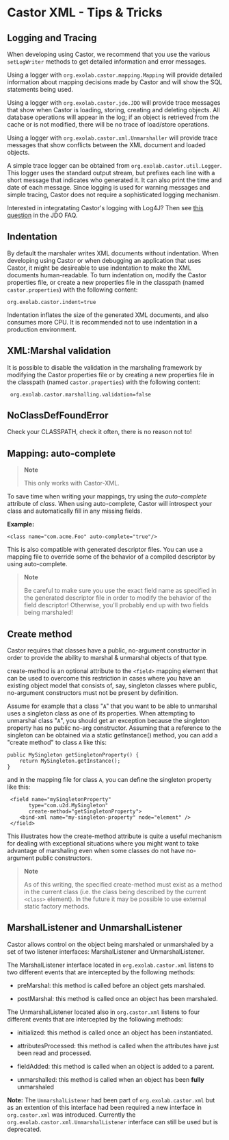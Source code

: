 Castor XML - Tips & Tricks
==========================

Logging and Tracing
-------------------

When developing using Castor, we recommend that you use the various
`setLogWriter` methods to get detailed information and error messages.

Using a logger with `org.exolab.castor.mapping.Mapping` will provide
detailed information about mapping decisions made by Castor and will
show the SQL statements being used.

Using a logger with `org.exolab.castor.jdo.JDO` will provide trace
messages that show when Castor is loading, storing, creating and
deleting objects. All database operations will appear in the log; if an
object is retrieved from the cache or is not modified, there will be no
trace of load/store operations.

Using a logger with `org.exolab.castor.xml.Unmarshaller` will provide
trace messages that show conflicts between the XML document and loaded
objects.

A simple trace logger can be obtained from
`org.exolab.castor.util.Logger`. This logger uses the standard output
stream, but prefixes each line with a short message that indicates who
generated it. It can also print the time and date of each message. Since
logging is used for warning messages and simple tracing, Castor does not
require a sophisticated logging mechanism.

Interested in integratating Castor's logging with Log4J? Then see [this
question](http://www.castor.org/jdo-faq.html#How-can-I-integrate-Castor's-logging-with-a-logging-infrastructure-using-Log4J?)
in the JDO FAQ.

Indentation
-----------

By default the marshaler writes XML documents without indentation. When
developing using Castor or when debugging an application that uses
Castor, it might be desireable to use indentation to make the XML
documents human-readable. To turn indentation on, modify the Castor
properties file, or create a new properties file in the classpath (named
`castor.properties`) with the following content:

    org.exolab.castor.indent=true
          

Indentation inflates the size of the generated XML documents, and also
consumes more CPU. It is recommended not to use indentation in a
production environment.

XML:Marshal validation
----------------------

It is possible to disable the validation in the marshaling framework by
modifying the Castor properties file or by creating a new properties
file in the classpath (named `castor.properties`) with the following
content:

     org.exolab.castor.marshalling.validation=false
            

NoClassDefFoundError
--------------------

Check your CLASSPATH, check it often, there is no reason not to!

Mapping: auto-complete
----------------------

> **Note**
>
> This only works with Castor-XML.

To save time when writing your mappings, try using the *auto-complete*
attribute of *class*. When using auto-complete, Castor will introspect
your class and automatically fill in any missing fields.

**Example:**

``` {.xml}
<class name="com.acme.Foo" auto-complete="true"/>          
```

This is also compatible with generated descriptor files. You can use a
mapping file to override some of the behavior of a compiled descriptor
by using auto-complete.

> **Note**
>
> Be careful to make sure you use the exact field name as specified in
> the generated descriptor file in order to modify the behavior of the
> field descriptor! Otherwise, you'll probably end up with two fields
> being marshaled!

Create method
-------------

Castor requires that classes have a public, no-argument constructor in
order to provide the ability to marshal & unmarshal objects of that
type.

create-method is an optional attribute to the `<field>` mapping element
that can be used to overcome this restriction in cases where you have an
existing object model that consists of, say, singleton classes where
public, no-argument constructors must not be present by definition.

Assume for example that a class "`A`" that you want to be able to
unmarshal uses a singleton class as one of its properties. When
attempting to unmarshal class "`A`", you should get an exception because
the singleton property has no public no-arg constructor. Assuming that a
reference to the singleton can be obtained via a static getInstance()
method, you can add a "create method" to class `A` like this:

``` {.java}
public MySingleton getSingletonProperty() {
    return MySingleton.getInstance();
}      
```

and in the mapping file for class `A`, you can define the singleton
property like this:

``` {.xml}
 <field name="mySingletonProperty"
       type="com.u2d.MySingleton"
       create-method="getSingletonProperty">
    <bind-xml name="my-singleton-property" node="element" />
 </field>
```

This illustrates how the create-method attribute is quite a useful
mechanism for dealing with exceptional situations where you might want
to take advantage of marshaling even when some classes do not have
no-argument public constructors.

> **Note**
>
> As of this writing, the specified create-method must exist as a method
> in the current class (i.e. the class being described by the current
> `<class>` element). In the future it may be possible to use external
> static factory methods.

MarshalListener and UnmarshalListener
-------------------------------------

Castor allows control on the object being marshaled or unmarshaled by a
set of two listener interfaces: MarshalListener and UnmarshalListener.

The MarshalListener interface located in `org.exolab.castor.xml` listens
to two different events that are intercepted by the following methods:

-   preMarshal: this method is called before an object gets marshaled.

-   postMarshal: this method is called once an object has
    been marshaled.

The UnmarshalListener located also in `org.castor.xml` listens to four
different events that are intercepted by the following methods:

-   initialized: this method is called once an object has
    been instantiated.

-   attributesProcessed: this method is called when the attributes have
    just been read and processed.

-   fieldAdded: this method is called when an object is added to
    a parent.

-   unmarshalled: this method is called when an object has been
    **fully** unmarshaled

**Note:** The `UnmarshalListener` had been part of
`org.exolab.castor.xml` but as an extention of this interface had been
required a new interface in `org.castor.xml` was introduced. Currently
the `org.exolab.castor.xml.UnmarshalListener` interface can still be
used but is deprecated.
